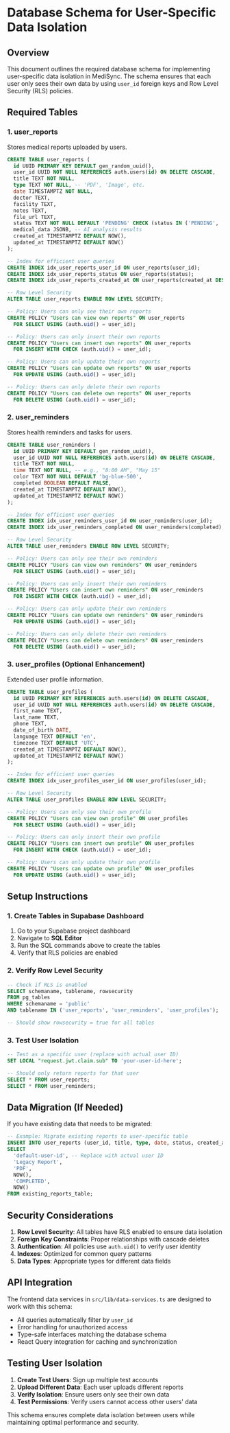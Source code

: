 # Database Schema for User-Specific Data Isolation

## Overview

This document outlines the required database schema for implementing user-specific data isolation in MediSync. The schema ensures that each user only sees their own data by using `user_id` foreign keys and Row Level Security (RLS) policies.

## Required Tables

### 1. user_reports
Stores medical reports uploaded by users.

```sql
CREATE TABLE user_reports (
  id UUID PRIMARY KEY DEFAULT gen_random_uuid(),
  user_id UUID NOT NULL REFERENCES auth.users(id) ON DELETE CASCADE,
  title TEXT NOT NULL,
  type TEXT NOT NULL, -- 'PDF', 'Image', etc.
  date TIMESTAMPTZ NOT NULL,
  doctor TEXT,
  facility TEXT,
  notes TEXT,
  file_url TEXT,
  status TEXT NOT NULL DEFAULT 'PENDING' CHECK (status IN ('PENDING', 'PROCESSING', 'COMPLETED', 'FAILED')),
  medical_data JSONB, -- AI analysis results
  created_at TIMESTAMPTZ DEFAULT NOW(),
  updated_at TIMESTAMPTZ DEFAULT NOW()
);

-- Index for efficient user queries
CREATE INDEX idx_user_reports_user_id ON user_reports(user_id);
CREATE INDEX idx_user_reports_status ON user_reports(status);
CREATE INDEX idx_user_reports_created_at ON user_reports(created_at DESC);

-- Row Level Security
ALTER TABLE user_reports ENABLE ROW LEVEL SECURITY;

-- Policy: Users can only see their own reports
CREATE POLICY "Users can view own reports" ON user_reports
  FOR SELECT USING (auth.uid() = user_id);

-- Policy: Users can only insert their own reports
CREATE POLICY "Users can insert own reports" ON user_reports
  FOR INSERT WITH CHECK (auth.uid() = user_id);

-- Policy: Users can only update their own reports
CREATE POLICY "Users can update own reports" ON user_reports
  FOR UPDATE USING (auth.uid() = user_id);

-- Policy: Users can only delete their own reports
CREATE POLICY "Users can delete own reports" ON user_reports
  FOR DELETE USING (auth.uid() = user_id);
```

### 2. user_reminders
Stores health reminders and tasks for users.

```sql
CREATE TABLE user_reminders (
  id UUID PRIMARY KEY DEFAULT gen_random_uuid(),
  user_id UUID NOT NULL REFERENCES auth.users(id) ON DELETE CASCADE,
  title TEXT NOT NULL,
  time TEXT NOT NULL, -- e.g., "8:00 AM", "May 15"
  color TEXT NOT NULL DEFAULT 'bg-blue-500',
  completed BOOLEAN DEFAULT FALSE,
  created_at TIMESTAMPTZ DEFAULT NOW(),
  updated_at TIMESTAMPTZ DEFAULT NOW()
);

-- Index for efficient user queries
CREATE INDEX idx_user_reminders_user_id ON user_reminders(user_id);
CREATE INDEX idx_user_reminders_completed ON user_reminders(completed);

-- Row Level Security
ALTER TABLE user_reminders ENABLE ROW LEVEL SECURITY;

-- Policy: Users can only see their own reminders
CREATE POLICY "Users can view own reminders" ON user_reminders
  FOR SELECT USING (auth.uid() = user_id);

-- Policy: Users can only insert their own reminders
CREATE POLICY "Users can insert own reminders" ON user_reminders
  FOR INSERT WITH CHECK (auth.uid() = user_id);

-- Policy: Users can only update their own reminders
CREATE POLICY "Users can update own reminders" ON user_reminders
  FOR UPDATE USING (auth.uid() = user_id);

-- Policy: Users can only delete their own reminders
CREATE POLICY "Users can delete own reminders" ON user_reminders
  FOR DELETE USING (auth.uid() = user_id);
```

### 3. user_profiles (Optional Enhancement)
Extended user profile information.

```sql
CREATE TABLE user_profiles (
  id UUID PRIMARY KEY REFERENCES auth.users(id) ON DELETE CASCADE,
  user_id UUID NOT NULL REFERENCES auth.users(id) ON DELETE CASCADE,
  first_name TEXT,
  last_name TEXT,
  phone TEXT,
  date_of_birth DATE,
  language TEXT DEFAULT 'en',
  timezone TEXT DEFAULT 'UTC',
  created_at TIMESTAMPTZ DEFAULT NOW(),
  updated_at TIMESTAMPTZ DEFAULT NOW()
);

-- Index for efficient user queries
CREATE INDEX idx_user_profiles_user_id ON user_profiles(user_id);

-- Row Level Security
ALTER TABLE user_profiles ENABLE ROW LEVEL SECURITY;

-- Policy: Users can only see their own profile
CREATE POLICY "Users can view own profile" ON user_profiles
  FOR SELECT USING (auth.uid() = user_id);

-- Policy: Users can only insert their own profile
CREATE POLICY "Users can insert own profile" ON user_profiles
  FOR INSERT WITH CHECK (auth.uid() = user_id);

-- Policy: Users can only update their own profile
CREATE POLICY "Users can update own profile" ON user_profiles
  FOR UPDATE USING (auth.uid() = user_id);
```

## Setup Instructions

### 1. Create Tables in Supabase Dashboard

1. Go to your Supabase project dashboard
2. Navigate to **SQL Editor**
3. Run the SQL commands above to create the tables
4. Verify that RLS policies are enabled

### 2. Verify Row Level Security

```sql
-- Check if RLS is enabled
SELECT schemaname, tablename, rowsecurity 
FROM pg_tables 
WHERE schemaname = 'public' 
AND tablename IN ('user_reports', 'user_reminders', 'user_profiles');

-- Should show rowsecurity = true for all tables
```

### 3. Test User Isolation

```sql
-- Test as a specific user (replace with actual user ID)
SET LOCAL "request.jwt.claim.sub" TO 'your-user-id-here';

-- Should only return reports for that user
SELECT * FROM user_reports;
SELECT * FROM user_reminders;
```

## Data Migration (If Needed)

If you have existing data that needs to be migrated:

```sql
-- Example: Migrate existing reports to user-specific table
INSERT INTO user_reports (user_id, title, type, date, status, created_at)
SELECT 
  'default-user-id', -- Replace with actual user ID
  'Legacy Report',
  'PDF',
  NOW(),
  'COMPLETED',
  NOW()
FROM existing_reports_table;
```

## Security Considerations

1. **Row Level Security**: All tables have RLS enabled to ensure data isolation
2. **Foreign Key Constraints**: Proper relationships with cascade deletes
3. **Authentication**: All policies use `auth.uid()` to verify user identity
4. **Indexes**: Optimized for common query patterns
5. **Data Types**: Appropriate types for different data fields

## API Integration

The frontend data services in `src/lib/data-services.ts` are designed to work with this schema:

- All queries automatically filter by `user_id`
- Error handling for unauthorized access
- Type-safe interfaces matching the database schema
- React Query integration for caching and synchronization

## Testing User Isolation

1. **Create Test Users**: Sign up multiple test accounts
2. **Upload Different Data**: Each user uploads different reports
3. **Verify Isolation**: Ensure users only see their own data
4. **Test Permissions**: Verify users cannot access other users' data

This schema ensures complete data isolation between users while maintaining optimal performance and security.
